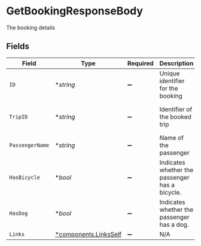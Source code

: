 # GetBookingResponseBody

The booking details


## Fields

| Field                                                         | Type                                                          | Required                                                      | Description                                                   | Example                                                       |
| ------------------------------------------------------------- | ------------------------------------------------------------- | ------------------------------------------------------------- | ------------------------------------------------------------- | ------------------------------------------------------------- |
| `ID`                                                          | **string*                                                     | :heavy_minus_sign:                                            | Unique identifier for the booking                             | 3f3e3e1-c824-4d63-b37a-d8d698862f1d                           |
| `TripID`                                                      | **string*                                                     | :heavy_minus_sign:                                            | Identifier of the booked trip                                 | 4f4e4e1-c824-4d63-b37a-d8d698862f1d                           |
| `PassengerName`                                               | **string*                                                     | :heavy_minus_sign:                                            | Name of the passenger                                         | John Doe                                                      |
| `HasBicycle`                                                  | **bool*                                                       | :heavy_minus_sign:                                            | Indicates whether the passenger has a bicycle.                |                                                               |
| `HasDog`                                                      | **bool*                                                       | :heavy_minus_sign:                                            | Indicates whether the passenger has a dog.                    |                                                               |
| `Links`                                                       | [*components.LinksSelf](../../models/components/linksself.md) | :heavy_minus_sign:                                            | N/A                                                           |                                                               |
